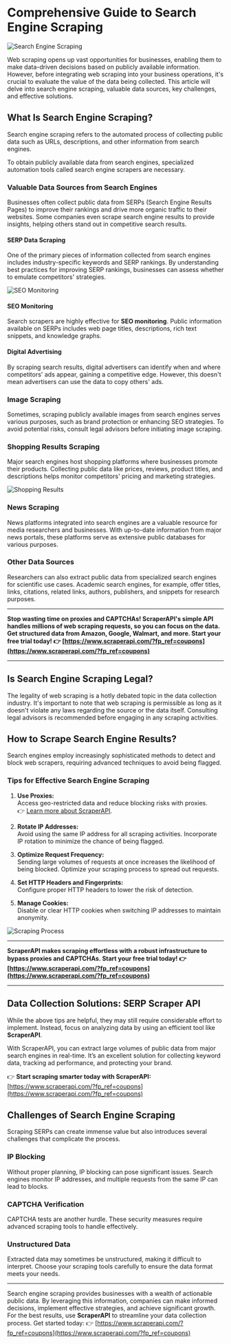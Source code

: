 
# Comprehensive Guide to Search Engine Scraping

![Search Engine Scraping](https://i-blog.csdnimg.cn/blog_migrate/46d44398c70076336579ce08754b8276.jpeg)

Web scraping opens up vast opportunities for businesses, enabling them to make data-driven decisions based on publicly available information. However, before integrating web scraping into your business operations, it's crucial to evaluate the value of the data being collected. This article will delve into search engine scraping, valuable data sources, key challenges, and effective solutions.

## What Is Search Engine Scraping?

Search engine scraping refers to the automated process of collecting public data such as URLs, descriptions, and other information from search engines.

To obtain publicly available data from search engines, specialized automation tools called search engine scrapers are necessary.

### Valuable Data Sources from Search Engines

Businesses often collect public data from SERPs (Search Engine Results Pages) to improve their rankings and drive more organic traffic to their websites. Some companies even scrape search engine results to provide insights, helping others stand out in competitive search results.

#### SERP Data Scraping

One of the primary pieces of information collected from search engines includes industry-specific keywords and SERP rankings. By understanding best practices for improving SERP rankings, businesses can assess whether to emulate competitors' strategies.

![SEO Monitoring](https://i-blog.csdnimg.cn/blog_migrate/c0bddcbc333692d1ee54ff7624526552.jpeg)

#### SEO Monitoring

Search scrapers are highly effective for **SEO monitoring**. Public information available on SERPs includes web page titles, descriptions, rich text snippets, and knowledge graphs.

#### Digital Advertising

By scraping search results, digital advertisers can identify when and where competitors' ads appear, gaining a competitive edge. However, this doesn't mean advertisers can use the data to copy others' ads.

### Image Scraping

Sometimes, scraping publicly available images from search engines serves various purposes, such as brand protection or enhancing SEO strategies. To avoid potential risks, consult legal advisors before initiating image scraping.

### Shopping Results Scraping

Major search engines host shopping platforms where businesses promote their products. Collecting public data like prices, reviews, product titles, and descriptions helps monitor competitors' pricing and marketing strategies.

![Shopping Results](https://i-blog.csdnimg.cn/blog_migrate/f5c162325b30f6beaa3c2900701dba23.jpeg)

### News Scraping

News platforms integrated into search engines are a valuable resource for media researchers and businesses. With up-to-date information from major news portals, these platforms serve as extensive public databases for various purposes.

### Other Data Sources

Researchers can also extract public data from specialized search engines for scientific use cases. Academic search engines, for example, offer titles, links, citations, related links, authors, publishers, and snippets for research purposes.

---

**Stop wasting time on proxies and CAPTCHAs! ScraperAPI's simple API handles millions of web scraping requests, so you can focus on the data. Get structured data from Amazon, Google, Walmart, and more. Start your free trial today! 👉 [https://www.scraperapi.com/?fp_ref=coupons](https://www.scraperapi.com/?fp_ref=coupons)**

---

## Is Search Engine Scraping Legal?

The legality of web scraping is a hotly debated topic in the data collection industry. It's important to note that web scraping is permissible as long as it doesn't violate any laws regarding the source or the data itself. Consulting legal advisors is recommended before engaging in any scraping activities.

## How to Scrape Search Engine Results?

Search engines employ increasingly sophisticated methods to detect and block web scrapers, requiring advanced techniques to avoid being flagged.

### Tips for Effective Search Engine Scraping

1. **Use Proxies:**  
   Access geo-restricted data and reduce blocking risks with proxies.  
   👉 [Learn more about ScraperAPI](https://www.scraperapi.com/?fp_ref=coupons).

2. **Rotate IP Addresses:**  
   Avoid using the same IP address for all scraping activities. Incorporate IP rotation to minimize the chance of being flagged.

3. **Optimize Request Frequency:**  
   Sending large volumes of requests at once increases the likelihood of being blocked. Optimize your scraping process to spread out requests.

4. **Set HTTP Headers and Fingerprints:**  
   Configure proper HTTP headers to lower the risk of detection.

5. **Manage Cookies:**  
   Disable or clear HTTP cookies when switching IP addresses to maintain anonymity.

![Scraping Process](https://i-blog.csdnimg.cn/blog_migrate/0ac4f0be3bf8aff9317343f6eb8ba88a.jpeg)

---

**ScraperAPI makes scraping effortless with a robust infrastructure to bypass proxies and CAPTCHAs. Start your free trial today! 👉 [https://www.scraperapi.com/?fp_ref=coupons](https://www.scraperapi.com/?fp_ref=coupons)**

---

## Data Collection Solutions: SERP Scraper API

While the above tips are helpful, they may still require considerable effort to implement. Instead, focus on analyzing data by using an efficient tool like **ScraperAPI**. 

With ScraperAPI, you can extract large volumes of public data from major search engines in real-time. It’s an excellent solution for collecting keyword data, tracking ad performance, and protecting your brand.

👉 **Start scraping smarter today with ScraperAPI:**  
[https://www.scraperapi.com/?fp_ref=coupons](https://www.scraperapi.com/?fp_ref=coupons)

## Challenges of Search Engine Scraping

Scraping SERPs can create immense value but also introduces several challenges that complicate the process.

### IP Blocking

Without proper planning, IP blocking can pose significant issues. Search engines monitor IP addresses, and multiple requests from the same IP can lead to blocks.

### CAPTCHA Verification

CAPTCHA tests are another hurdle. These security measures require advanced scraping tools to handle effectively.

### Unstructured Data

Extracted data may sometimes be unstructured, making it difficult to interpret. Choose your scraping tools carefully to ensure the data format meets your needs.

---

Search engine scraping provides businesses with a wealth of actionable public data. By leveraging this information, companies can make informed decisions, implement effective strategies, and achieve significant growth. For the best results, use **ScraperAPI** to streamline your data collection process. Get started today: 👉 [https://www.scraperapi.com/?fp_ref=coupons](https://www.scraperapi.com/?fp_ref=coupons)

